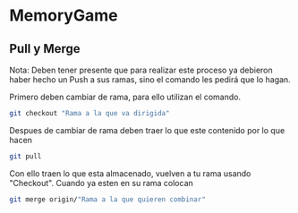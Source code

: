 # MemoryGame

## Pull y Merge
Nota: Deben tener presente que para realizar este proceso ya debieron haber hecho un Push a sus ramas, sino el comando les pedirá que lo hagan.

Primero deben cambiar de rama, para ello utilizan el comando.

```bash
git checkout "Rama a la que va dirigida"
```

Despues de cambiar de rama deben traer lo que este contenido por lo que hacen

```bash
git pull
```

Con ello traen lo que esta almacenado, vuelven a tu rama usando "Checkout". Cuando ya esten en su rama colocan

```bash
git merge origin/"Rama a la que quieren combinar"
```